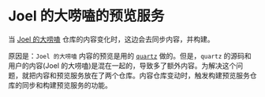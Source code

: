 # Joel 的大唠嗑的预览服务
当 [Joel 的大唠嗑](https://github.com/iamjoel/dialogue) 仓库的内容变化时，这边会去同步内容，并构建。

原因是：`Joel 的大唠嗑` 内容的预览是用的 [`quartz`](https://quartz.jzhao.xyz/) 做的。但是，`quartz` 的源码和用户的内容(Joel 的大唠嗑)是混在一起的，导致多了额外内容。为解决这个问题，就把内容和预览服务放在了两个仓库。内容仓库变动时，触发构建预览服务仓库的同步和构建预览服务的功能。

